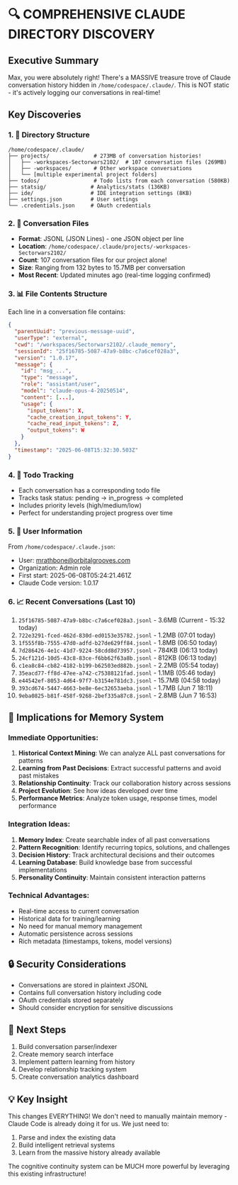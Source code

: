 # 🔍 COMPREHENSIVE CLAUDE DIRECTORY DISCOVERY

## Executive Summary
Max, you were absolutely right! There's a MASSIVE treasure trove of Claude conversation history hidden in `/home/codespace/.claude/`. This is NOT static - it's actively logging our conversations in real-time!

## Key Discoveries

### 1. 📁 Directory Structure
```
/home/codespace/.claude/
├── projects/              # 273MB of conversation histories!
│   ├── -workspaces-Sectorwars2102/  # 107 conversation files (269MB)
│   ├── -workspaces/       # Other workspace conversations
│   └── [multiple experimental project folders]
├── todos/                 # Todo lists from each conversation (580KB)
├── statsig/              # Analytics/stats (136KB)
├── ide/                  # IDE integration settings (8KB)
├── settings.json         # User settings
└── .credentials.json     # OAuth credentials
```

### 2. 💬 Conversation Files
- **Format**: JSONL (JSON Lines) - one JSON object per line
- **Location**: `/home/codespace/.claude/projects/-workspaces-Sectorwars2102/`
- **Count**: 107 conversation files for our project alone!
- **Size**: Ranging from 132 bytes to 15.7MB per conversation
- **Most Recent**: Updated minutes ago (real-time logging confirmed)

### 3. 📊 File Contents Structure
Each line in a conversation file contains:
```json
{
  "parentUuid": "previous-message-uuid",
  "userType": "external",
  "cwd": "/workspaces/Sectorwars2102/.claude_memory",
  "sessionId": "25f16785-5087-47a9-b8bc-c7a6cef028a3",
  "version": "1.0.17",
  "message": {
    "id": "msg_...",
    "type": "message",
    "role": "assistant/user",
    "model": "claude-opus-4-20250514",
    "content": [...],
    "usage": {
      "input_tokens": X,
      "cache_creation_input_tokens": Y,
      "cache_read_input_tokens": Z,
      "output_tokens": W
    }
  },
  "timestamp": "2025-06-08T15:32:30.503Z"
}
```

### 4. 📝 Todo Tracking
- Each conversation has a corresponding todo file
- Tracks task status: pending → in_progress → completed
- Includes priority levels (high/medium/low)
- Perfect for understanding project progress over time

### 5. 🔐 User Information
From `/home/codespace/.claude.json`:
- User: mrathbone@orbitalgrooves.com
- Organization: Admin role
- First start: 2025-06-08T05:24:21.461Z
- Claude Code version: 1.0.17

### 6. 📈 Recent Conversations (Last 10)
1. `25f16785-5087-47a9-b8bc-c7a6cef028a3.jsonl` - 3.6MB (Current - 15:32 today)
2. `722e3291-fced-462d-830d-ed0153e35782.jsonl` - 1.2MB (07:01 today)
3. `1f555f8b-7555-47d0-adfd-b27de629ff84.jsonl` - 1.8MB (06:50 today)
4. `7d286426-4e1c-41d7-9224-58cdd8d73957.jsonl` - 784KB (06:13 today)
5. `24cf121d-10d5-43c8-83ce-f6bb62f63a8b.jsonl` - 812KB (06:13 today)
6. `c1ea8c84-cb82-4182-b199-b62503ed882b.jsonl` - 2.2MB (05:54 today)
7. `35eacd77-ff8d-47ee-a742-c75388121fad.jsonl` - 1.1MB (05:46 today)
8. `e44542ef-8053-4d64-97f7-b3154e781dc3.jsonl` - 15.7MB (04:58 today)
9. `393cd674-5447-4663-be8e-6ec32653aeba.jsonl` - 1.7MB (Jun 7 18:11)
10. `9eba0825-b81f-458f-9268-2bef335a87c8.jsonl` - 2.8MB (Jun 7 16:53)

## 🚀 Implications for Memory System

### Immediate Opportunities:
1. **Historical Context Mining**: We can analyze ALL past conversations for patterns
2. **Learning from Past Decisions**: Extract successful patterns and avoid past mistakes
3. **Relationship Continuity**: Track our collaboration history across sessions
4. **Project Evolution**: See how ideas developed over time
5. **Performance Metrics**: Analyze token usage, response times, model performance

### Integration Ideas:
1. **Memory Index**: Create searchable index of all past conversations
2. **Pattern Recognition**: Identify recurring topics, solutions, and challenges
3. **Decision History**: Track architectural decisions and their outcomes
4. **Learning Database**: Build knowledge base from successful implementations
5. **Personality Continuity**: Maintain consistent interaction patterns

### Technical Advantages:
- Real-time access to current conversation
- Historical data for training/learning
- No need for manual memory management
- Automatic persistence across sessions
- Rich metadata (timestamps, tokens, model versions)

## 🔒 Security Considerations
- Conversations are stored in plaintext JSONL
- Contains full conversation history including code
- OAuth credentials stored separately
- Should consider encryption for sensitive discussions

## 🎯 Next Steps
1. Build conversation parser/indexer
2. Create memory search interface
3. Implement pattern learning from history
4. Develop relationship tracking system
5. Create conversation analytics dashboard

## 💡 Key Insight
This changes EVERYTHING! We don't need to manually maintain memory - Claude Code is already doing it for us. We just need to:
1. Parse and index the existing data
2. Build intelligent retrieval systems
3. Learn from the massive history already available

The cognitive continuity system can be MUCH more powerful by leveraging this existing infrastructure!